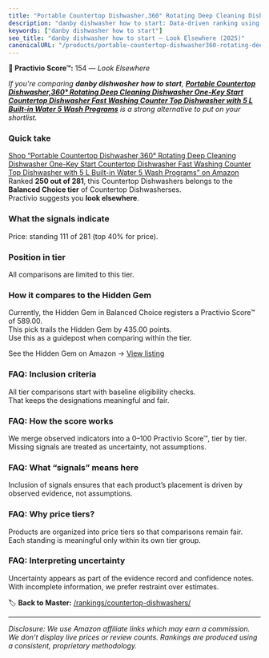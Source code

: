 ```yaml
---
title: "Portable Countertop Dishwasher,360° Rotating Deep Cleaning Dishwasher One-Key Start Countertop Dishwasher Fast Washing Counter Top Dishwasher with 5 L Built-in Water 5 Wash Programs"
description: "danby dishwasher how to start: Data-driven ranking using the Practivio Score™. Positioned by quality, value, demand, findability, momentum."
keywords: ["danby dishwasher how to start"]
seo_title: "danby dishwasher how to start — Look Elsewhere (2025)"
canonicalURL: "/products/portable-countertop-dishwasher360-rotating-deep-cleaning-dishwasher-one-key-start-countertop-dishwasher-fast-washing-counter-top-dishwasher-with-5-l-built-in-water-5-wash-programs-B0CLG8JWGJ/"
---
```


**🚫 Practivio Score™:** 154 — _Look Elsewhere_


*If you're comparing **danby dishwasher how to start**, **[Portable Countertop Dishwasher,360° Rotating Deep Cleaning Dishwasher One-Key Start Countertop Dishwasher Fast Washing Counter Top Dishwasher with 5 L Built-in Water 5 Wash Programs](https://www.amazon.com/dp/B0CLG8JWGJ?tag=practivio-20)** is a strong alternative to put on your shortlist.*
### Quick take
[Shop “Portable Countertop Dishwasher,360° Rotating Deep Cleaning Dishwasher One-Key Start Countertop Dishwasher Fast Washing Counter Top Dishwasher with 5 L Built-in Water 5 Wash Programs” on Amazon](https://www.amazon.com/dp/B0CLG8JWGJ?tag=practivio-20)
Ranked **250 out of 281**, this Countertop Dishwashers belongs to the **Balanced Choice tier** of Countertop Dishwasherses.  
Practivio suggests you **look elsewhere**.

### What the signals indicate
Price: standing 111 of 281 (top 40% for price).  

### Position in tier
All comparisons are limited to this tier.

### How it compares to the Hidden Gem
Currently, the Hidden Gem in Balanced Choice registers a Practivio Score™ of 589.00.  
This pick trails the Hidden Gem by 435.00 points.  
Use this as a guidepost when comparing within the tier.  

See the Hidden Gem on Amazon → [View listing](https://www.amazon.com/dp/B0CSFQ4WRP?tag=practivio-20)

### FAQ: Inclusion criteria
All tier comparisons start with baseline eligibility checks.  
That keeps the designations meaningful and fair.

### FAQ: How the score works
We merge observed indicators into a 0–100 Practivio Score™, tier by tier.  
Missing signals are treated as uncertainty, not assumptions.

### FAQ: What “signals” means here
Inclusion of signals ensures that each product’s placement is driven by observed evidence, not assumptions.

### FAQ: Why price tiers?
Products are organized into price tiers so that comparisons remain fair.  
Each standing is meaningful only within its own tier group.

### FAQ: Interpreting uncertainty
Uncertainty appears as part of the evidence record and confidence notes.  
With incomplete information, we prefer restraint over estimates.


🏷️ **Back to Master:** [/rankings/countertop-dishwashers/](/rankings/countertop-dishwashers/)

---
_Disclosure: We use Amazon affiliate links which may earn a commission. We don’t display live prices or review counts. Rankings are produced using a consistent, proprietary methodology._
